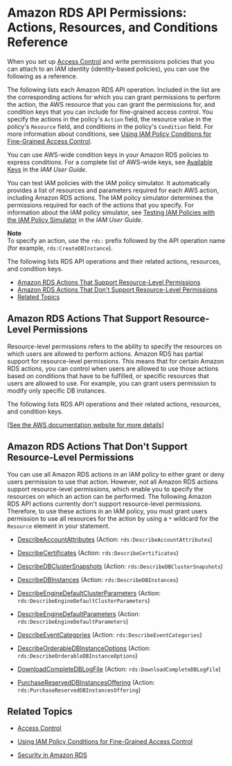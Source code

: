# Amazon RDS API Permissions: Actions, Resources, and Conditions Reference<a name="UsingWithRDS.IAM.ResourcePermissions"></a>

When you set up [Access Control](UsingWithRDS.IAM.md#UsingWithRDS.IAM.AccessControl) and write permissions policies that you can attach to an IAM identity \(identity\-based policies\), you can use the following as a reference\. 

The following lists each Amazon RDS API operation\. Included in the list are the corresponding actions for which you can grant permissions to perform the action, the AWS resource that you can grant the permissions for, and condition keys that you can include for fine\-grained access control\. You specify the actions in the policy's `Action` field, the resource value in the policy's `Resource` field, and conditions in the policy's `Condition` field\. For more information about conditions, see [Using IAM Policy Conditions for Fine\-Grained Access Control](UsingWithRDS.IAM.Conditions.md)\. 

You can use AWS\-wide condition keys in your Amazon RDS policies to express conditions\. For a complete list of AWS\-wide keys, see [Available Keys](http://docs.aws.amazon.com/IAM/latest/UserGuide/reference_policies_elements.html#AvailableKeys) in the *IAM User Guide*\. 

You can test IAM policies with the IAM policy simulator\. It automatically provides a list of resources and parameters required for each AWS action, including Amazon RDS actions\. The IAM policy simulator determines the permissions required for each of the actions that you specify\. For information about the IAM policy simulator, see [ Testing IAM Policies with the IAM Policy Simulator](http://docs.aws.amazon.com/IAM/latest/UserGuide/access_policies_testing-policies.html) in the *IAM User Guide*\. 

**Note**  
To specify an action, use the `rds:` prefix followed by the API operation name \(for example, `rds:CreateDBInstance`\)\.

The following lists RDS API operations and their related actions, resources, and condition keys\.


+ [Amazon RDS Actions That Support Resource\-Level Permissions](#UsingWithRDS.IAM.ResourceLevelPermissions)
+ [Amazon RDS Actions That Don't Support Resource\-Level Permissions](#UsingWithRDS.IAM.UnsupportedResourceLevelPermissions)
+ [Related Topics](#w3ab1c21c13c15c33)

## Amazon RDS Actions That Support Resource\-Level Permissions<a name="UsingWithRDS.IAM.ResourceLevelPermissions"></a>

Resource\-level permissions refers to the ability to specify the resources on which users are allowed to perform actions\. Amazon RDS has partial support for resource\-level permissions\. This means that for certain Amazon RDS actions, you can control when users are allowed to use those actions based on conditions that have to be fulfilled, or specific resources that users are allowed to use\. For example, you can grant users permission to modify only specific DB instances\.

The following lists RDS API operations and their related actions, resources, and condition keys\.

[\[See the AWS documentation website for more details\]](http://docs.aws.amazon.com/AmazonRDS/latest/UserGuide/UsingWithRDS.IAM.ResourcePermissions.html)

## Amazon RDS Actions That Don't Support Resource\-Level Permissions<a name="UsingWithRDS.IAM.UnsupportedResourceLevelPermissions"></a>

You can use all Amazon RDS actions in an IAM policy to either grant or deny users permission to use that action\. However, not all Amazon RDS actions support resource\-level permissions, which enable you to specify the resources on which an action can be performed\. The following Amazon RDS API actions currently don't support resource\-level permissions\. Therefore, to use these actions in an IAM policy, you must grant users permission to use all resources for the action by using a `*` wildcard for the `Resource` element in your statement\.

+ [DescribeAccountAttributes](http://docs.aws.amazon.com/AmazonRDS/latest/APIReference/API_DescribeAccountAttributes.html) \(Action: `rds:DescribeAccountAttributes`\)

+ [DescribeCertificates](http://docs.aws.amazon.com/AmazonRDS/latest/APIReference/API_DescribeCertificates.html) \(Action: `rds:DescribeCertificates`\)

+ [DescribeDBClusterSnapshots](http://docs.aws.amazon.com/AmazonRDS/latest/APIReference/API_DescribeDBClusterSnapshots.html) \(Action: `rds:DescribeDBClusterSnapshots`\)

+ [DescribeDBInstances](http://docs.aws.amazon.com/AmazonRDS/latest/APIReference/API_DescribeDBInstances.html) \(Action: `rds:DescribeDBInstances`\)

+ [DescribeEngineDefaultClusterParameters](http://docs.aws.amazon.com/AmazonRDS/latest/APIReference/API_DescribeEngineDefaultClusterParameters.html) \(Action: `rds:DescribeEngineDefaultClusterParameters`\)

+ [DescribeEngineDefaultParameters](http://docs.aws.amazon.com/AmazonRDS/latest/APIReference/API_DescribeEngineDefaultParameters.html) \(Action: `rds:DescribeEngineDefaultParameters`\)

+ [DescribeEventCategories](http://docs.aws.amazon.com/AmazonRDS/latest/APIReference/API_DescribeEventCategories.html) \(Action: `rds:DescribeEventCategories`\)

+ [DescribeOrderableDBInstanceOptions](http://docs.aws.amazon.com/AmazonRDS/latest/APIReference/API_DescribeOrderableDBInstanceOptions.html) \(Action: `rds:DescribeOrderableDBInstanceOptions`\)

+ [DownloadCompleteDBLogFile](RESTReference.md#RESTReference.DownloadCompleteDBLogFile) \(Action: `rds:DownloadCompleteDBLogFile`\)

+ [PurchaseReservedDBInstancesOffering](http://docs.aws.amazon.com/AmazonRDS/latest/APIReference/API_PurchaseReservedDBInstancesOffering.html) \(Action: `rds:PurchaseReservedDBInstancesOffering`\)

## Related Topics<a name="w3ab1c21c13c15c33"></a>

+ [Access Control](UsingWithRDS.IAM.md#UsingWithRDS.IAM.AccessControl)

+ [Using IAM Policy Conditions for Fine\-Grained Access Control](UsingWithRDS.IAM.Conditions.md)

+ [Security in Amazon RDS](UsingWithRDS.md)